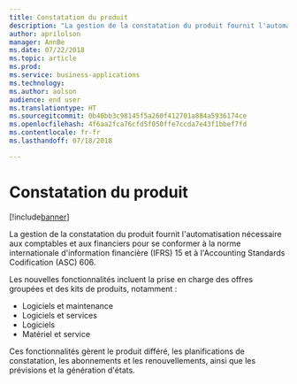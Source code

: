 ```yaml
---
title: Constatation du produit
description: "La gestion de la constatation du produit fournit l'automatisation conforme aux normes IFRS 15 et ASC 606."
author: aprilolson
manager: AnnBe
ms.date: 07/22/2018
ms.topic: article
ms.prod: 
ms.service: business-applications
ms.technology: 
ms.author: aolson
audience: end user
ms.translationtype: HT
ms.sourcegitcommit: 0b40bb3c98145f5a260f412701a884a5936174ce
ms.openlocfilehash: 4f6aa2fca76cfd5f050ffe7ccda7e43f1bbef7fd
ms.contentlocale: fr-fr
ms.lasthandoff: 07/18/2018

---
```


# <a name="revenue-recognition"></a>Constatation du produit

[!include[banner](../../includes/banner.md)]

La gestion de la constatation du produit fournit l'automatisation nécessaire aux comptables et aux financiers pour se conformer à la norme internationale d'information financière (IFRS) 15 et à l'Accounting Standards Codification (ASC) 606. 

Les nouvelles fonctionnalités incluent la prise en charge des offres groupées et des kits de produits, notamment :

- Logiciels et maintenance
- Logiciels et services
- Logiciels
- Matériel et service

Ces fonctionnalités gèrent le produit différé, les planifications de constatation, les abonnements et les renouvellements, ainsi que les prévisions et la génération d'états.


